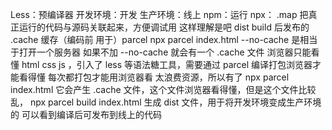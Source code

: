 Less：预编译器
开发环境：开发
生产环境：线上
npm：运行
npx：
.map 把真正运行的代码与源码关联起来，方便调试用 这样理解是吧
dist build 后发布的
.cache 缓存（编码前 用于）parcel
npx parcel index.html --no-cache 是相当于打开一个服务器
如果不加 --no-cache 就会有一个 .cache 文件
浏览器只能看懂 html css js ，引入了 less 等语法糖工具，需要通过 parcel 编译打包浏览器才能看得懂
每次都打包才能用浏览器看 太浪费资源，所以有了 npx parcel index.html 它会产生 .cache 文件，这个文件浏览器看得懂，但是这个文件比较乱， npx parcel build index.html 生成 dist 文件，用于将开发环境变成生产环境的 可以看到编译后可发布到线上的代码
